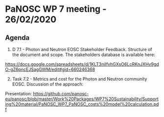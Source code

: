 PaNOSC WP 7 meeting - 26/02/2020
========================================================

Agenda
------

1. D 7.1 - Photon and Neutron EOSC Stakeholder Feedback. Structure of the document and scope.
The stakeholders database is available here:

https://docs.google.com/spreadsheets/d/1KLT3niIfvhGXsO6LcRKnJXHv9gdO-gZ6pncEJSagGWM/edit#gid=660246368

2. Task 7.2 - Metrics and cost for the Photon and Neutron community EOSC. Discussion of the approach:

Presentation: https://github.com/panosc-eu/panosc/blob/master/Work%20Packages/WP7%20Sustainability/Supporting%20material/PaNOSC_WP7_PaNOSC_costs%20model%20calculation.pdf



